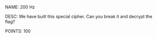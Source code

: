 NAME: 200 Hz

DESC: We have built this special cipher. Can you break it and decrypt the flag?

POINTS: 100